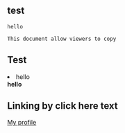 ## test
```
hello

This document allow viewers to copy 
```

## Test
  <li>hello</i></li>
  <b>hello</b>
  
## Linking by click here text 
  <a href=https://github.com/shade234sherif>My profile</a>
